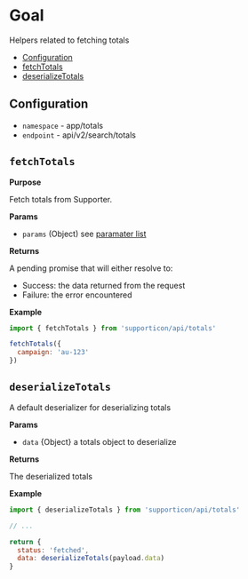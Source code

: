 # Goal

Helpers related to fetching totals

- [Configuration](#configuration)
- [fetchTotals](#fetchtotals)
- [deserializeTotals](#deserializetotals)

## Configuration

- `namespace` - app/totals
- `endpoint` - api/v2/search/totals

## `fetchTotals`

**Purpose**

Fetch totals from Supporter.

**Params**

- `params` (Object) see [paramater list](../readme.md#availableparameters)

**Returns**

A pending promise that will either resolve to:

- Success: the data returned from the request
- Failure: the error encountered

**Example**

```javascript
import { fetchTotals } from 'supporticon/api/totals'

fetchTotals({
  campaign: 'au-123'
})
```

## `deserializeTotals`

A default deserializer for deserializing totals

**Params**

- `data` {Object} a totals object to deserialize

**Returns**

The deserialized totals

**Example**

```javascript
import { deserializeTotals } from 'supporticon/api/totals'

// ...

return {
  status: 'fetched',
  data: deserializeTotals(payload.data)
}
```
